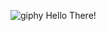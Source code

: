 ![giphy](https://user-images.githubusercontent.com/126620439/222127244-0e1b2fe6-052e-4ec5-9244-3a47486ff3a5.gif) Hello There!
